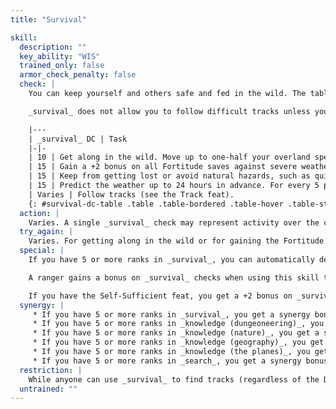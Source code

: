 ```yaml
---
title: "Survival"

skill:
  description: ""
  key_ability: "WIS"
  trained_only: false
  armor_check_penalty: false
  check: |
    You can keep yourself and others safe and fed in the wild. The table below gives the DCs for various tasks that require _survival_ checks.

    _survival_ does not allow you to follow difficult tracks unless you are a ranger or have the Track feat (see the Restriction section below).

    |---
    | _survival_ DC | Task
    |-|-
    | 10 | Get along in the wild. Move up to one-half your overland speed while hunting and foraging (no food or water supplies needed). You can provide food and water for one other person for every 2 points by which your check result exceeds 10.
    | 15 | Gain a +2 bonus on all Fortitude saves against severe weather while moving up to one-half your overland speed, or gain a +4 bonus if you remain stationary. You may grant the same bonus to one other character for every 1 point by which your _survival_ check result exceeds 15.
    | 15 | Keep from getting lost or avoid natural hazards, such as quicksand.
    | 15 | Predict the weather up to 24 hours in advance. For every 5 points by which your _survival_ check result exceeds 15, you can predict the weather for one additional day in advance.
    | Varies | Follow tracks (see the Track feat).
    {: #survival-dc-table .table .table-bordered .table-hover .table-striped data-caption="Table: Survival DCs" }
  action: |
    Varies. A single _survival_ check may represent activity over the course of hours or a full day. A _survival_ check made to find tracks is at least a full-round action, and it may take even longer.
  try_again: |
    Varies. For getting along in the wild or for gaining the Fortitude save bonus noted in the table above, you make a _survival_ check once every 24 hours. The result of that check applies until the next check is made. To avoid getting lost or avoid natural hazards, you make a _survival_ check whenever the situation calls for one. Retries to avoid getting lost in a specific situation or to avoid a specific natural hazard are not allowed. For finding tracks, you can retry a failed check after 1 hour (outdoors) or 10 minutes(indoors) of searching.
  special: |
    If you have 5 or more ranks in _survival_, you can automatically determine where true north lies in relation to yourself.

    A ranger gains a bonus on _survival_ checks when using this skill to find or follow the tracks of a favored enemy.

    If you have the Self-Sufficient feat, you get a +2 bonus on _survival_ checks.
  synergy: |
     * If you have 5 or more ranks in _survival_, you get a synergy bonus on _knowledge (nature)_ checks.
     * If you have 5 or more ranks in _knowledge (dungeoneering)_, you get a synergy bonus on _survival_ checks made while underground.
     * If you have 5 or more ranks in _knowledge (nature)_, you get a synergy bonus on _survival_ checks in aboveground natural environments (aquatic, desert, forest, hill, marsh, mountains, and plains).
     * If you have 5 or more ranks in _knowledge (geography)_, you get a synergy bonus on _survival_ checks made to keep from getting lost or to avoid natural hazards.
     * If you have 5 or more ranks in _knowledge (the planes)_, you get a synergy bonus on _survival_ checks made while on other planes.
     * If you have 5 or more ranks in _search_, you get a synergy bonus on _survival_ checks to find or follow tracks.
  restriction: |
    While anyone can use _survival_ to find tracks (regardless of the DC), or to follow tracks when the DC for the task is 10 or lower, only a ranger (or a character with the Track feat) can use _survival_ to follow tracks when the task has a higher DC.
  untrained: ""
---
```

